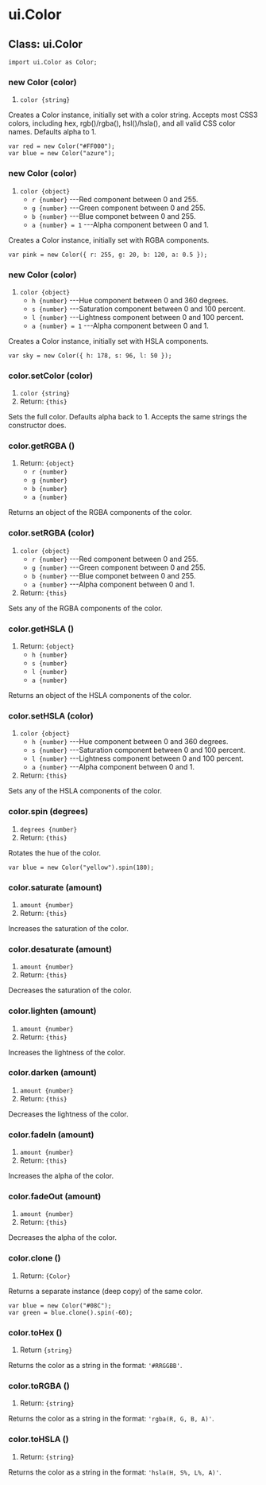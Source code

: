# ui.Color

## Class: ui.Color

~~~
import ui.Color as Color;
~~~

### new Color (color)
1. `color {string}`

Creates a Color instance, initially set with a color string. Accepts most CSS3 colors, including hex, rgb()/rgba(), hsl()/hsla(), and all valid CSS color names. Defaults alpha to 1.

~~~
var red = new Color("#FF000");
var blue = new Color("azure");
~~~

### new Color (color)
1. `color {object}`
	* `r {number}` ---Red component between 0 and 255.
	* `g {number}` ---Green component between 0 and 255.
	* `b {number}` ---Blue componet between 0 and 255.
	* `a {number} = 1` ---Alpha component between 0 and 1.

Creates a Color instance, initially set with RGBA components.

~~~
var pink = new Color({ r: 255, g: 20, b: 120, a: 0.5 });
~~~

### new Color (color)
1. `color {object}`
	* `h {number}` ---Hue component between 0 and 360 degrees.
	* `s {number}` ---Saturation component between 0 and 100 percent.
	* `l {number}` ---Lightness component between 0 and 100 percent.
	* `a {number} = 1` ---Alpha component between 0 and 1.

Creates a Color instance, initially set with HSLA components.

~~~
var sky = new Color({ h: 178, s: 96, l: 50 });
~~~

### color.setColor (color)
1. `color {string}`
2. Return: `{this}`

Sets the full color. Defaults alpha back to 1. Accepts the same strings the constructor does.

### color.getRGBA ()
1. Return: `{object}`
	* `r {number}`
	* `g {number}`
	* `b {number}`
	* `a {number}`

Returns an object of the RGBA components of the color.

### color.setRGBA (color)
1. `color {object}`
	* `r {number}` ---Red component between 0 and 255.
	* `g {number}` ---Green component between 0 and 255.
	* `b {number}` ---Blue componet between 0 and 255.
	* `a {number}` ---Alpha component between 0 and 1.
2. Return: `{this}`

Sets any of the RGBA components of the color.

### color.getHSLA ()
1. Return: `{object}`
	* `h {number}`
	* `s {number}`
	* `l {number}`
	* `a {number}`

Returns an object of the HSLA components of the color.

### color.setHSLA (color)
1. `color {object}`
	* `h {number}` ---Hue component between 0 and 360 degrees.
	* `s {number}` ---Saturation component between 0 and 100 percent.
	* `l {number}` ---Lightness component between 0 and 100 percent.
	* `a {number}` ---Alpha component between 0 and 1.
2. Return: `{this}`

Sets any of the HSLA components of the color.

### color.spin (degrees)
1. `degrees {number}`
2. Return: `{this}`

Rotates the hue of the color.

~~~
var blue = new Color("yellow").spin(180);
~~~

### color.saturate (amount)
1. `amount {number}`
2. Return: `{this}`

Increases the saturation of the color.

### color.desaturate (amount)
1. `amount {number}`
2. Return: `{this}`

Decreases the saturation of the color.

### color.lighten (amount)
1. `amount {number}`
2. Return: `{this}`

Increases the lightness of the color.

### color.darken (amount)
1. `amount {number}`
2. Return: `{this}`

Decreases the lightness of the color.

### color.fadeIn (amount)
1. `amount {number}`
2. Return: `{this}`

Increases the alpha of the color.

### color.fadeOut (amount)
1. `amount {number}`
2. Return: `{this}`

Decreases the alpha of the color.

### color.clone ()
1. Return: `{Color}`

Returns a separate instance (deep copy) of the same color.

~~~
var blue = new Color("#08C");
var green = blue.clone().spin(-60);
~~~

### color.toHex ()
1. Return `{string}`

Returns the color as a string in the format: `'#RRGGBB'`.

### color.toRGBA ()
1. Return: `{string}`

Returns the color as a string in the format: `'rgba(R, G, B, A)'`.

### color.toHSLA ()
1. Return: `{string}`

Returns the color as a string in the format: `'hsla(H, S%, L%, A)'`.